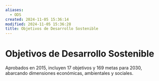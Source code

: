 ```yaml
---
aliases:
  - ODS
created: 2024-11-05 15:36:14
modified: 2024-11-05 15:36:28
title: Objetivos de Desarrollo Sostenible
---
```


# Objetivos de Desarrollo Sostenible
Aprobados en 2015, incluyen 17 objetivos y 169 metas para 2030, abarcando dimensiones económicas, ambientales y sociales.